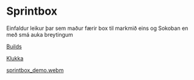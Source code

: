# Sprintbox

Einfaldur leikur þar sem maður færir box til markmið eins og Sokoban en með smá auka breytingum

[Builds](Builds/)

[Klukka](https://app.clockify.me/shared/645369898edc4c217ee41096)

[sprintbox_demo.webm](https://user-images.githubusercontent.com/54533207/236084600-e94f0247-e5d4-4a5e-b53a-3b3e44d9cdcd.webm)
